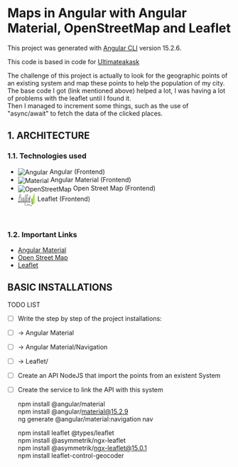 # Maps in Angular with Angular Material, OpenStreetMap and Leaflet

This project was generated with [Angular CLI](https://github.com/angular/angular-cli) version 15.2.6.

This code is based in code for [Ultimateakask](https://github.com/ultimateakash/angular-leaflet-maps/)

The challenge of this project is actually to look for the geographic points of an existing system and map these points to help the population of my city. The base code I got (link mentioned above) helped a lot, I was having a lot of problems with the leaflet until I found it.<br>
Then I managed to increment some things, such as the use of "async/await" to fetch the data of the clicked places.

## **1. ARCHITECTURE**
### **1.1. Technologies used**
- <img align="center" alt="Angular" height="30" width="40" src="https://cdn.jsdelivr.net/gh/devicons/devicon/icons/angularjs/angularjs-original.svg" /> Angular (Frontend)
- <img align="center" alt="Material" height="30" width="40" src="https://material.angular.io/assets/img/angular-material-logo.svg" /> Angular Material (Frontend)
- <img align="center" alt="OpenStreetMap" height="30" width="40" src="https://upload.wikimedia.org/wikipedia/commons/b/b0/Openstreetmap_logo.svg" /> Open Street Map (Frontend)
- <img align="center" alt="Leaflet" height="30" width="40" src="https://github.com/Leaflet/Leaflet/blob/main/src/images/logo.svg" /> Leaflet (Frontend)
<br />


### **1.2. Important Links**
- [Angular Material](https://material.angular.io/)
- [Open Street Map](https://openstreetmap.org/)
- [Leaflet](https://leafletjs.com/)

## BASIC INSTALLATIONS
TODO LIST <br />
- [ ] Write the step by step of the project installations:
- [ ] -> Angular Material
- [ ] -> Angular Material/Navigation
- [ ] -> Leaflet/
- [ ] Create an API NodeJS that import the points from an existent System
- [ ] Create the service to link the API with this system

  npm install @angular/material <br>
  npm install @angular/material@15.2.9<br>
  ng generate @angular/material:navigation nav<br>
  
  npm install leaflet @types/leaflet<br>
  npm install @asymmetrik/ngx-leaflet<br>
  npm install @asymmetrik/ngx-leaflet@15.0.1<br>
  npm install leaflet-control-geocoder

